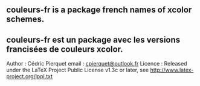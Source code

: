 couleurs-fr is a package french names of xcolor schemes.
---------------------------------------------------------------------------
couleurs-fr est un package avec les versions francisées de couleurs xcolor.
---------------------------------------------------------------------------
Author : Cédric Pierquet
email : cpierquet@outlook.fr
Licence : Released under the LaTeX Project Public License v1.3c or later, see http://www.latex-project.org/lppl.txt